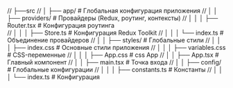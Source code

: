 // ├──src
// │   ├── app/                  # Глобальная конфигурация приложения
// │   │   ├── providers/        # Провайдеры (Redux, роутинг, контексты)
// │   │   │   ├── Router.tsx    # Конфигурация роутинга  
// │   │   │   ├── Store.ts      # Конфигурация Redux Toolkit
// │   │   │   └── index.ts      # Объединение провайдеров
// │   │   ├── styles/           # Глобальные стили
// │   │   │   ├── index.css     # Основные стили приложения
// │   │   │   ├── variables.css # CSS-переменные
// │   │   │   ├── App.css       # css App
// │   │   ├── App.tsx           # Главный компонент
// │   │   ├── main.tsx      # Точка входа 
// │   │   ├── config/           # Глобальные конфигурации
// │   │   │    ├── constants.ts  # Константы
// │   │   │    └── index.ts      # Конфигурация 
